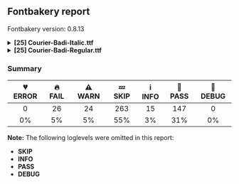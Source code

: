 ## Fontbakery report

Fontbakery version: 0.8.13

<details><summary><b>[25] Courier-Badi-Italic.ttf</b></summary><div><details><summary>🔥 <b>FAIL:</b> Checking file is named canonically. (<a href="https://font-bakery.readthedocs.io/en/stable/fontbakery/profiles/googlefonts.html#com.google.fonts/check/canonical_filename">com.google.fonts/check/canonical_filename</a>)</summary><div>


* 🔥 **FAIL** Expected "CourierBadi-Italic.ttf. Got Courier-Badi-Italic.ttf. [code: bad-filename]
</div></details><details><summary>🔥 <b>FAIL:</b> Checking OS/2 fsType does not impose restrictions. (<a href="https://font-bakery.readthedocs.io/en/stable/fontbakery/profiles/googlefonts.html#com.google.fonts/check/fstype">com.google.fonts/check/fstype</a>)</summary><div>


* 🔥 **FAIL** In this font fsType is set to 4 meaning that:
The font may be embedded, and temporarily loaded on the remote system, but documents that use it must not be editable.

No such DRM restrictions can be enabled on the Google Fonts collection, so the fsType field must be set to zero (Installable Embedding) instead. [code: drm]
</div></details><details><summary>🔥 <b>FAIL:</b> Check Google Fonts glyph coverage. (<a href="https://font-bakery.readthedocs.io/en/stable/fontbakery/profiles/googlefonts.html#com.google.fonts/check/glyph_coverage">com.google.fonts/check/glyph_coverage</a>)</summary><div>


* 🔥 **FAIL** Missing required codepoints:

	- 0x0308 (COMBINING DIAERESIS)


	- 0x0300 (COMBINING GRAVE ACCENT)


	- 0x0301 (COMBINING ACUTE ACCENT)


	- 0x030B (COMBINING DOUBLE ACUTE ACCENT)


	- 0x0304 (COMBINING MACRON)


	- 0x1E9E (LATIN CAPITAL LETTER SHARP S)


	- 0x0307 (COMBINING DOT ABOVE)


	- 0x0302 (COMBINING CIRCUMFLEX ACCENT)


	- 0x030C (COMBINING CARON)


	- 0x0306 (COMBINING BREVE)


	- 0x030A (COMBINING RING ABOVE)


	- 0x0303 (COMBINING TILDE)


	- 0x0312 (COMBINING TURNED COMMA ABOVE)


	- 0x0327 (COMBINING CEDILLA)
 

	- 0x0328 (COMBINING OGONEK)
 [code: missing-codepoints]
</div></details><details><summary>🔥 <b>FAIL:</b> Check OFL body text is correct. (<a href="https://font-bakery.readthedocs.io/en/stable/fontbakery/profiles/googlefonts.html#com.google.fonts/check/license/OFL_body_text">com.google.fonts/check/license/OFL_body_text</a>)</summary><div>


* 🔥 **FAIL** The OFL.txt body text is incorrect. Please use https://github.com/googlefonts/Unified-Font-Repository/blob/main/OFL.txt as a template. You should only modify the first line. [code: incorrect-ofl-body-text]
</div></details><details><summary>🔥 <b>FAIL:</b> Check copyright namerecords match license file. (<a href="https://font-bakery.readthedocs.io/en/stable/fontbakery/profiles/googlefonts.html#com.google.fonts/check/name/license">com.google.fonts/check/name/license</a>)</summary><div>


* 🔥 **FAIL** License file OFL.txt exists but NameID 13 (LICENSE DESCRIPTION) value on platform 3 (WINDOWS) is not specified for that. Value was: "Copyright (c) 2023 Joop Kiefte (https://github.com/LaPingvino/courier-badi)

Derived from Courier Prime with original copyright:
Copyright (c) 2015
Quote-Unquote Apps (https://quoteunquoteapps.com)
with Reserved Font Name Courier Prime Source.

This Font Software is licensed under the SIL Open Font License
Version 1.1. This license is copied below
and is also available with a FAQ at: https://scripts.sil.org/OFL


-----------------------------------------------------------
SIL OPEN FONT LICENSE Version 1.1 - 26 February 2007
-----------------------------------------------------------

PREAMBLE
The goals of the Open Font License (OFL) are to stimulate worldwide development of collaborative font projects
to support the font creation efforts of academic and linguistic communities
and to provide a free and open framework in which fonts may be shared and improved in partnership with others.

The OFL allows the licensed fonts to be used
studied
modified and redistributed freely as long as they are not sold by themselves. The fonts
including any derivative works
can be bundled
embedded
redistributed and/or sold with any software provided that any reserved names are not used by derivative works. The fonts and derivatives
however
cannot be released under any other type of license. The requirement for fonts to remain under this license does not apply to any document created using the fonts or their derivatives.

DEFINITIONS
"Font Software" refers to the set of files released by the Copyright Holder(s) under this license and clearly marked as such. This may include source files
build scripts and documentation.

"Reserved Font Name" refers to any names specified as such after the copyright statement(s).

"Original Version" refers to the collection of Font Software components as distributed by the Copyright Holder(s).

"Modified Version" refers to any derivative made by adding to
deleting
or substituting -- in part or in whole -- any of the components of the Original Version
by changing formats or by porting the Font Software to a new environment.

"Author" refers to any designer
engineer
programmer
technical writer or other person who contributed to the Font Software.

PERMISSION & CONDITIONS
Permission is hereby granted
free of charge
to any person obtaining a copy of the Font Software
to use
study
copy
merge
embed
modify
redistribute
and sell modified and unmodified copies of the Font Software
subject to the following conditions:

1) Neither the Font Software nor any of its individual components
in Original or Modified Versions
may be sold by itself.

2) Original or Modified Versions of the Font Software may be bundled
redistributed and/or sold with any software
provided that each copy contains the above copyright notice and this license. These can be included either as stand-alone text files
human-readable headers or in the appropriate machine-readable metadata fields within text or binary files as long as those fields can be easily viewed by the user.

3) No Modified Version of the Font Software may use the Reserved Font Name(s) unless explicit written permission is granted by the corresponding Copyright Holder. This restriction only applies to the primary font name as presented to the users.

4) The name(s) of the Copyright Holder(s) or the Author(s) of the Font Software shall not be used to promote
endorse or advertise any Modified Version
except to acknowledge the contribution(s) of the Copyright Holder(s) and the Author(s) or with their explicit written permission.

5) The Font Software
modified or unmodified
in part or in whole
must be distributed entirely under this license
and must not be distributed under any other license. The requirement for fonts to remain under this license does not apply to any document created using the Font Software.

TERMINATION
This license becomes null and void if any of the above conditions are not met.

DISCLAIMER
THE FONT SOFTWARE IS PROVIDED "AS IS"
WITHOUT WARRANTY OF ANY KIND
EXPRESS OR IMPLIED
INCLUDING BUT NOT LIMITED TO ANY WARRANTIES OF MERCHANTABILITY
FITNESS FOR A PARTICULAR PURPOSE AND NONINFRINGEMENT OF COPYRIGHT
PATENT
TRADEMARK
OR OTHER RIGHT. IN NO EVENT SHALL THE COPYRIGHT HOLDER BE LIABLE FOR ANY CLAIM
DAMAGES OR OTHER LIABILITY
INCLUDING ANY GENERAL
SPECIAL
INDIRECT
INCIDENTAL
OR CONSEQUENTIAL DAMAGES
WHETHER IN AN ACTION OF CONTRACT
TORT OR OTHERWISE
ARISING FROM
OUT OF THE USE OR INABILITY TO USE THE FONT SOFTWARE OR FROM OTHER DEALINGS IN THE FONT SOFTWARE." Must be changed to "This Font Software is licensed under the SIL Open Font License, Version 1.1. This license is available with a FAQ at: https://scripts.sil.org/OFL" [code: wrong]
* ⚠ **WARN** Please consider using HTTPS URLs at name table entry [plat=3, enc=1, name=13] [code: http-in-description]
* ⚠ **WARN** For now we're still accepting http URLs, but you should consider using https instead.
 [code: http]
</div></details><details><summary>🔥 <b>FAIL:</b> Copyright notices match canonical pattern in fonts (<a href="https://font-bakery.readthedocs.io/en/stable/fontbakery/profiles/googlefonts.html#com.google.fonts/check/font_copyright">com.google.fonts/check/font_copyright</a>)</summary><div>


* 🔥 **FAIL** Name Table entry: Copyright notices should match a pattern similar to: "Copyright 2019 The Familyname Project Authors (git url)"
But instead we have got:
"Copyright (c) 2023 Joop Kiefte, Copyright (c) 2015 Quote-Unquote Apps." [code: bad-notice-format]
</div></details><details><summary>🔥 <b>FAIL:</b> Name table entries should not contain line-breaks. (<a href="https://font-bakery.readthedocs.io/en/stable/fontbakery/profiles/googlefonts.html#com.google.fonts/check/name/line_breaks">com.google.fonts/check/name/line_breaks</a>)</summary><div>


* 🔥 **FAIL** Name entry LICENSE_DESCRIPTION on platform WINDOWS contains a line-break. [code: line-break]
</div></details><details><summary>🔥 <b>FAIL:</b> Check font follows the Google Fonts vertical metric schema (<a href="https://font-bakery.readthedocs.io/en/stable/fontbakery/profiles/googlefonts.html#com.google.fonts/check/vertical_metrics">com.google.fonts/check/vertical_metrics</a>)</summary><div>


* 🔥 **FAIL** OS/2.sTypoLineGap is "193" it should be 0 [code: bad-OS/2.sTypoLineGap]
* 🔥 **FAIL** The sum of hhea.ascender + abs(hhea.descender) + hhea.lineGap is 2457 when it should be at least 2457 [code: bad-hhea-range]
</div></details><details><summary>🔥 <b>FAIL:</b> OS/2.fsSelection bit 7 (USE_TYPO_METRICS) is set in all fonts. (<a href="https://font-bakery.readthedocs.io/en/stable/fontbakery/profiles/googlefonts.html#com.google.fonts/check/os2/use_typo_metrics">com.google.fonts/check/os2/use_typo_metrics</a>)</summary><div>


* 🔥 **FAIL** OS/2.fsSelection bit 7 (USE_TYPO_METRICS) wasNOT set in the following fonts: ['fonts/ttf/Courier-Badi-Italic.ttf', 'fonts/ttf/Courier-Badi-Regular.ttf']. [code: missing-os2-fsselection-bit7]
</div></details><details><summary>🔥 <b>FAIL:</b> Checking OS/2 usWinAscent & usWinDescent. (<a href="https://font-bakery.readthedocs.io/en/stable/fontbakery/profiles/universal.html#com.google.fonts/check/family/win_ascent_and_descent">com.google.fonts/check/family/win_ascent_and_descent</a>)</summary><div>


* 🔥 **FAIL** OS/2.usWinAscent value should be equal or greater than 1827, but got 1814 instead [code: ascent]
* 🔥 **FAIL** OS/2.usWinDescent value should be equal or greater than 838, but got 643 instead. [code: descent]
</div></details><details><summary>🔥 <b>FAIL:</b> Checking OS/2 Metrics match hhea Metrics. (<a href="https://font-bakery.readthedocs.io/en/stable/fontbakery/profiles/universal.html#com.google.fonts/check/os2_metrics_match_hhea">com.google.fonts/check/os2_metrics_match_hhea</a>)</summary><div>


* 🔥 **FAIL** OS/2 sTypoAscender (1621) and hhea ascent (1814) must be equal. [code: ascender]
</div></details><details><summary>🔥 <b>FAIL:</b> Checking correctness of monospaced metadata. (<a href="https://font-bakery.readthedocs.io/en/stable/fontbakery/profiles/name.html#com.google.fonts/check/monospace">com.google.fonts/check/monospace</a>)</summary><div>


* 🔥 **FAIL** On monospaced fonts, the value of post.isFixedPitch must be set to a non-zero value (meaning 'fixed width monospaced'), but got 0 instead. [code: mono-bad-post-isFixedPitch]
* 🔥 **FAIL** The PANOSE numbers are incorrect for a monospaced font. Note: Family Type is set to 0, which does not seem right. [code: mono-bad-panose]
* ⚠ **WARN** The OpenType spec recomments at https://learn.microsoft.com/en-us/typography/opentype/spec/recom#hhea-table that hhea.numberOfHMetrics be set to 3 but this font has 384 instead.
Please read https://github.com/fonttools/fonttools/issues/3014 to decide whether this makes sense for your font. [code: bad-numberOfHMetrics]
* ⚠ **WARN** Font is monospaced but 8 glyphs (1.94%) have a different width. You should check the widths of: ['fi', 'fl', 'ellipsis.alt2', 'ellipsis.alt5', 'emdash.alt2', 'emdash.alt3', 'minute', 'second'] [code: mono-outliers]
</div></details><details><summary>🔥 <b>FAIL:</b> Check glyphs do not have duplicate components which have the same x,y coordinates. (<a href="https://font-bakery.readthedocs.io/en/stable/fontbakery/profiles/glyf.html#com.google.fonts/check/glyf_non_transformed_duplicate_components">com.google.fonts/check/glyf_non_transformed_duplicate_components</a>)</summary><div>


* 🔥 **FAIL** The following glyphs have duplicate components which have the same x,y coordinates:
	* {'glyph': 'second', 'component': 'minute', 'x': 0, 'y': 0} [code: found-duplicates]
</div></details><details><summary>⚠ <b>WARN:</b> Checking OS/2 achVendID. (<a href="https://font-bakery.readthedocs.io/en/stable/fontbakery/profiles/googlefonts.html#com.google.fonts/check/vendor_id">com.google.fonts/check/vendor_id</a>)</summary><div>


* ⚠ **WARN** OS/2 VendorID value 'NONE' is not yet recognized. If you registered it recently, then it's safe to ignore this warning message. Otherwise, you should set it to your own unique 4 character code, and register it with Microsoft at https://www.microsoft.com/typography/links/vendorlist.aspx
 [code: unknown]
</div></details><details><summary>⚠ <b>WARN:</b> License URL matches License text on name table? (<a href="https://font-bakery.readthedocs.io/en/stable/fontbakery/profiles/googlefonts.html#com.google.fonts/check/name/license_url">com.google.fonts/check/name/license_url</a>)</summary><div>


* ⚠ **WARN** Please consider using HTTPS URLs at name table entry [plat=3, enc=1, name=13] [code: http-in-description]
* ⚠ **WARN** Please consider using HTTPS URLs at name table entry [plat=3, enc=1, name=13] [code: http-in-description]
* ⚠ **WARN** Please consider using HTTPS URLs at name table entry [plat=3, enc=1, name=13] [code: http-in-description]
</div></details><details><summary>⚠ <b>WARN:</b> Name table strings must not contain the string 'Reserved Font Name'. (<a href="https://font-bakery.readthedocs.io/en/stable/fontbakery/profiles/googlefonts.html#com.google.fonts/check/name/rfn">com.google.fonts/check/name/rfn</a>)</summary><div>


* ⚠ **WARN** Name table entry contains "Reserved Font Name" for a family name (Courier Prime Source) that differs from the currently used family name (Courier), which is fine. [code: legacy-familyname]
</div></details><details><summary>⚠ <b>WARN:</b> Ensure fonts have ScriptLangTags declared on the 'meta' table. (<a href="https://font-bakery.readthedocs.io/en/stable/fontbakery/profiles/googlefonts.html#com.google.fonts/check/meta/script_lang_tags">com.google.fonts/check/meta/script_lang_tags</a>)</summary><div>


* ⚠ **WARN** This font file does not have a 'meta' table. [code: lacks-meta-table]
</div></details><details><summary>⚠ <b>WARN:</b> Font has **proper** whitespace glyph names? (<a href="https://font-bakery.readthedocs.io/en/stable/fontbakery/profiles/universal.html#com.google.fonts/check/whitespace_glyphnames">com.google.fonts/check/whitespace_glyphnames</a>)</summary><div>


* ⚠ **WARN** Glyph 0x00A0 is called "nbspace": Change to "uni00A0" [code: not-recommended-00a0]
</div></details><details><summary>⚠ <b>WARN:</b> Check font contains no unreachable glyphs (<a href="https://font-bakery.readthedocs.io/en/stable/fontbakery/profiles/universal.html#com.google.fonts/check/unreachable_glyphs">com.google.fonts/check/unreachable_glyphs</a>)</summary><div>


* ⚠ **WARN** The following glyphs could not be reached by codepoint or substitution rules:

	- colon.alt

	- comma.alt

	- ellipsis.alt1

	- ellipsis.alt2

	- ellipsis.alt3

	- ellipsis.alt4

	- ellipsis.alt5

	- emdash.alt1

	- emdash.alt2

	- emdash.alt3

	- emdash.alt4

	- hyphen.alt

	- period.alt 

	- semicolon.alt
 [code: unreachable-glyphs]
</div></details><details><summary>⚠ <b>WARN:</b> Check if each glyph has the recommended amount of contours. (<a href="https://font-bakery.readthedocs.io/en/stable/fontbakery/profiles/universal.html#com.google.fonts/check/contour_count">com.google.fonts/check/contour_count</a>)</summary><div>


* ⚠ **WARN** This check inspects the glyph outlines and detects the total number of contours in each of them. The expected values are infered from the typical ammounts of contours observed in a large collection of reference font families. The divergences listed below may simply indicate a significantly different design on some of your glyphs. On the other hand, some of these may flag actual bugs in the font such as glyphs mapped to an incorrect codepoint. Please consider reviewing the design and codepoint assignment of these to make sure they are correct.

The following glyphs do not have the recommended number of contours:

	- Glyph name: aogonek	Contours detected: 3	Expected: 2

	- Glyph name: Dcroat	Contours detected: 3	Expected: 2

	- Glyph name: Uogonek	Contours detected: 2	Expected: 1

	- Glyph name: minute	Contours detected: 0	Expected: 1

	- Glyph name: second	Contours detected: 0	Expected: 2

	- Glyph name: summation	Contours detected: 3	Expected: 1

	- Glyph name: Dcroat	Contours detected: 3	Expected: 2

	- Glyph name: Uogonek	Contours detected: 2	Expected: 1

	- Glyph name: aogonek	Contours detected: 3	Expected: 2 

	- Glyph name: summation	Contours detected: 3	Expected: 1
 [code: contour-count]
</div></details><details><summary>⚠ <b>WARN:</b> Does the font contain a soft hyphen? (<a href="https://font-bakery.readthedocs.io/en/stable/fontbakery/profiles/universal.html#com.google.fonts/check/soft_hyphen">com.google.fonts/check/soft_hyphen</a>)</summary><div>


* ⚠ **WARN** This font has a 'Soft Hyphen' character. [code: softhyphen]
</div></details><details><summary>⚠ <b>WARN:</b> Checking Vertical Metric Linegaps. (<a href="https://font-bakery.readthedocs.io/en/stable/fontbakery/profiles/universal.html#com.google.fonts/check/linegaps">com.google.fonts/check/linegaps</a>)</summary><div>


* ⚠ **WARN** OS/2 sTypoLineGap is not equal to 0. [code: OS/2]
</div></details><details><summary>⚠ <b>WARN:</b> Does GPOS table have kerning information? This check skips monospaced fonts as defined by post.isFixedPitch value (<a href="https://font-bakery.readthedocs.io/en/stable/fontbakery/profiles/gpos.html#com.google.fonts/check/gpos_kerning_info">com.google.fonts/check/gpos_kerning_info</a>)</summary><div>


* ⚠ **WARN** GPOS table lacks kerning information. [code: lacks-kern-info]
</div></details><details><summary>⚠ <b>WARN:</b> Are there any misaligned on-curve points? (<a href="https://font-bakery.readthedocs.io/en/stable/fontbakery/profiles/<Section: Outline Correctness Checks>.html#com.google.fonts/check/outline_alignment_miss">com.google.fonts/check/outline_alignment_miss</a>)</summary><div>


* ⚠ **WARN** The following glyphs have on-curve points which have potentially incorrect y coordinates:

	* three (U+0033): X=539.0,Y=1188.0 (should be at cap-height 1187?)

	* four (U+0034): X=956.0,Y=1187.5 (should be at cap-height 1187?)

	* seven (U+0037): X=382.0,Y=-1.5 (should be at baseline 0?)

	* G (U+0047): X=957.0,Y=1186.5 (should be at cap-height 1187?)

	* G (U+0047): X=792.5,Y=-0.5 (should be at baseline 0?)

	* Q (U+0051): X=723.0,Y=2.0 (should be at baseline 0?)

	* r (U+0072): X=1119.0,Y=925.0 (should be at x-height 924?)

	* s (U+0073): X=850.0,Y=925.5 (should be at x-height 924?)

	* s (U+0073): X=361.5,Y=1.5 (should be at baseline 0?)

	* sterling (U+00A3): X=917.5,Y=1186.0 (should be at cap-height 1187?)

	* ordfeminine (U+00AA): X=961.5,Y=1188.0 (should be at cap-height 1187?)

	* ordfeminine (U+00AA): X=1065.5,Y=1188.0 (should be at cap-height 1187?)

	* twosuperior (U+00B2): X=456.0,Y=1188.0 (should be at cap-height 1187?)

	* aring (U+00E5): X=651.5,Y=1185.5 (should be at cap-height 1187?)

	* Abreve (U+0102): X=1146.0,Y=1622.0 (should be at ascender 1621?)

	* Abreve (U+0102): X=468.0,Y=1622.0 (should be at ascender 1621?)

	* Ccaron (U+010C): X=1186.0,Y=1622.0 (should be at ascender 1621?)

	* Ccaron (U+010C): X=508.0,Y=1623.0 (should be at ascender 1621?)

	* Ebreve (U+0114): X=1151.0,Y=1622.0 (should be at ascender 1621?)

	* Ebreve (U+0114): X=473.0,Y=1622.0 (should be at ascender 1621?)

	* Gcircumflex (U+011C): X=957.0,Y=1186.5 (should be at cap-height 1187?)

	* Gcircumflex (U+011C): X=792.5,Y=-0.5 (should be at baseline 0?)

	* Gbreve (U+011E): X=957.0,Y=1186.5 (should be at cap-height 1187?)

	* Gbreve (U+011E): X=792.5,Y=-0.5 (should be at baseline 0?)

	* Gbreve (U+011E): X=1171.0,Y=1622.0 (should be at ascender 1621?)

	* Gbreve (U+011E): X=493.0,Y=1622.0 (should be at ascender 1621?)

	* Gdotaccent (U+0120): X=957.0,Y=1186.5 (should be at cap-height 1187?)

	* Gdotaccent (U+0120): X=792.5,Y=-0.5 (should be at baseline 0?)

	* Gcommaaccent (U+0122): X=957.0,Y=1186.5 (should be at cap-height 1187?)

	* Gcommaaccent (U+0122): X=792.5,Y=-0.5 (should be at baseline 0?)

	* Ibreve (U+012C): X=1141.0,Y=1622.0 (should be at ascender 1621?)

	* Ibreve (U+012C): X=463.0,Y=1622.0 (should be at ascender 1621?)

	* Obreve (U+014E): X=1151.0,Y=1622.0 (should be at ascender 1621?)

	* Obreve (U+014E): X=473.0,Y=1622.0 (should be at ascender 1621?)

	* sacute (U+015B): X=361.5,Y=1.5 (should be at baseline 0?)

	* scircumflex (U+015D): X=361.5,Y=1.5 (should be at baseline 0?)

	* scedilla (U+015F): X=361.5,Y=1.5 (should be at baseline 0?)

	* Scaron (U+0160): X=1131.0,Y=1622.0 (should be at ascender 1621?)

	* Scaron (U+0160): X=453.0,Y=1623.0 (should be at ascender 1621?)

	* scaron (U+0161): X=361.5,Y=1.5 (should be at baseline 0?)

	* Ubreve (U+016C): X=1151.0,Y=1622.0 (should be at ascender 1621?)

	* Ubreve (U+016C): X=473.0,Y=1622.0 (should be at ascender 1621?)

	* uring (U+016F): X=723.0,Y=1185.0 (should be at cap-height 1187?)

	* uogonek (U+0173): X=937.0,Y=1.0 (should be at baseline 0?)

	* scommaaccent (U+0219): X=361.5,Y=1.5 (should be at baseline 0?)

	* ring (U+02DA): X=755.0,Y=1185.0 (should be at cap-height 1187?) 

	* radical (U+221A): X=1187.0,Y=1185.0 (should be at cap-height 1187?) [code: found-misalignments]
</div></details><details><summary>⚠ <b>WARN:</b> Are any segments inordinately short? (<a href="https://font-bakery.readthedocs.io/en/stable/fontbakery/profiles/<Section: Outline Correctness Checks>.html#com.google.fonts/check/outline_short_segments">com.google.fonts/check/outline_short_segments</a>)</summary><div>


* ⚠ **WARN** The following glyphs have segments which seem very short:

	* seven (U+0037) contains a short segment B<<1156.0,1119.0>-<1154.0,1106.0>-<1150.0,1095.5>>

	* seven (U+0037) contains a short segment B<<1150.0,1095.5>-<1146.0,1085.0>-<1143.0,1079.0>>

	* A (U+0041) contains a short segment L<<733.0,1043.0>--<729.0,1043.0>>

	* N (U+004E) contains a short segment L<<419.0,931.0>--<415.0,931.0>>

	* N (U+004E) contains a short segment L<<882.0,277.0>--<886.0,277.0>>

	* W (U+0057) contains a short segment B<<610.0,845.0>-<621.0,865.0>-<638.5,875.0>>

	* Z (U+005A) contains a short segment B<<118.0,68.0>-<120.0,81.0>-<126.5,91.5>>

	* Z (U+005A) contains a short segment B<<126.5,91.5>-<133.0,102.0>-<140.0,111.0>>

	* Agrave (U+00C0) contains a short segment L<<733.0,1043.0>--<729.0,1043.0>>

	* Aacute (U+00C1) contains a short segment L<<733.0,1043.0>--<729.0,1043.0>>

	* Acircumflex (U+00C2) contains a short segment L<<733.0,1043.0>--<729.0,1043.0>>

	* Atilde (U+00C3) contains a short segment L<<733.0,1043.0>--<729.0,1043.0>>

	* Adieresis (U+00C4) contains a short segment L<<733.0,1043.0>--<729.0,1043.0>>

	* Aring (U+00C5) contains a short segment L<<733.0,1043.0>--<729.0,1043.0>>

	* Ntilde (U+00D1) contains a short segment L<<419.0,931.0>--<415.0,931.0>>

	* Ntilde (U+00D1) contains a short segment L<<882.0,277.0>--<886.0,277.0>>

	* Amacron (U+0100) contains a short segment L<<733.0,1043.0>--<729.0,1043.0>>

	* Abreve (U+0102) contains a short segment L<<733.0,1043.0>--<729.0,1043.0>>

	* lslash (U+0142) contains a short segment B<<592.0,274.5>-<590.0,258.0>-<590.0,243.0>>

	* Nacute (U+0143) contains a short segment L<<419.0,931.0>--<415.0,931.0>>

	* Nacute (U+0143) contains a short segment L<<882.0,277.0>--<886.0,277.0>>

	* Ncommaaccent (U+0145) contains a short segment L<<419.0,931.0>--<415.0,931.0>>

	* Ncommaaccent (U+0145) contains a short segment L<<882.0,277.0>--<886.0,277.0>>

	* Ncaron (U+0147) contains a short segment L<<419.0,931.0>--<415.0,931.0>>

	* Ncaron (U+0147) contains a short segment L<<882.0,277.0>--<886.0,277.0>>

	* Eng (U+014A) contains a short segment B<<425.0,-360.0>-<399.0,-347.0>-<393.0,-325.5>>

	* Eng (U+014A) contains a short segment B<<445.0,-223.0>-<468.0,-215.0>-<488.0,-224.0>>

	* Eng (U+014A) contains a short segment L<<419.0,931.0>--<415.0,931.0>>

	* Eng (U+014A) contains a short segment L<<882.0,277.0>--<886.0,277.0>>

	* Wcircumflex (U+0174) contains a short segment B<<610.0,845.0>-<621.0,865.0>-<638.5,875.0>>

	* Zacute (U+0179) contains a short segment B<<118.0,68.0>-<120.0,81.0>-<126.5,91.5>>

	* Zacute (U+0179) contains a short segment B<<126.5,91.5>-<133.0,102.0>-<140.0,111.0>>

	* Zdotaccent (U+017B) contains a short segment B<<118.0,68.0>-<120.0,81.0>-<126.5,91.5>>

	* Zdotaccent (U+017B) contains a short segment B<<126.5,91.5>-<133.0,102.0>-<140.0,111.0>>

	* Zcaron (U+017D) contains a short segment B<<118.0,68.0>-<120.0,81.0>-<126.5,91.5>>

	* Zcaron (U+017D) contains a short segment B<<126.5,91.5>-<133.0,102.0>-<140.0,111.0>>

	* Delta (U+0394) contains a short segment L<<732.0,1022.0>--<730.0,1022.0>>

	* Omega (U+03A9) contains a short segment B<<624.0,78.0>-<628.0,101.0>-<634.5,118.0>>

	* Omega (U+03A9) contains a short segment B<<634.5,118.0>-<641.0,135.0>-<652.0,142.0>>

	* Omega (U+03A9) contains a short segment B<<472.0,143.0>-<480.0,136.0>-<481.0,118.5>>

	* Omega (U+03A9) contains a short segment B<<481.0,118.5>-<482.0,101.0>-<478.0,78.0>>

	* Wgrave (U+1E80) contains a short segment B<<610.0,845.0>-<621.0,865.0>-<638.5,875.0>>

	* Wacute (U+1E82) contains a short segment B<<610.0,845.0>-<621.0,865.0>-<638.5,875.0>>

	* Wdieresis (U+1E84) contains a short segment B<<610.0,845.0>-<621.0,865.0>-<638.5,875.0>>

	* summation (U+2211) contains a short segment L<<860.0,1797.0>--<861.0,1797.0>>

	* summation (U+2211) contains a short segment L<<861.0,1797.0>--<861.0,1796.0>>

	* summation (U+2211) contains a short segment L<<861.0,1796.0>--<860.0,1796.0>>

	* summation (U+2211) contains a short segment L<<860.0,1796.0>--<860.0,1797.0>>

	* summation (U+2211) contains a short segment B<<316.0,1070.0>-<310.0,1079.0>-<310.0,1091.5>>

	* summation (U+2211) contains a short segment B<<310.0,1091.5>-<310.0,1104.0>-<312.0,1119.0>>

	* summation (U+2211) contains a short segment L<<395.0,-837.0>--<396.0,-837.0>>

	* summation (U+2211) contains a short segment L<<396.0,-837.0>--<396.0,-838.0>>

	* summation (U+2211) contains a short segment L<<396.0,-838.0>--<395.0,-838.0>> 

	* summation (U+2211) contains a short segment L<<395.0,-838.0>--<395.0,-837.0>> [code: found-short-segments]
</div></details><br></div></details><details><summary><b>[25] Courier-Badi-Regular.ttf</b></summary><div><details><summary>🔥 <b>FAIL:</b> Checking file is named canonically. (<a href="https://font-bakery.readthedocs.io/en/stable/fontbakery/profiles/googlefonts.html#com.google.fonts/check/canonical_filename">com.google.fonts/check/canonical_filename</a>)</summary><div>


* 🔥 **FAIL** Expected "CourierBadi-Regular.ttf. Got Courier-Badi-Regular.ttf. [code: bad-filename]
</div></details><details><summary>🔥 <b>FAIL:</b> Checking OS/2 fsType does not impose restrictions. (<a href="https://font-bakery.readthedocs.io/en/stable/fontbakery/profiles/googlefonts.html#com.google.fonts/check/fstype">com.google.fonts/check/fstype</a>)</summary><div>


* 🔥 **FAIL** In this font fsType is set to 4 meaning that:
The font may be embedded, and temporarily loaded on the remote system, but documents that use it must not be editable.

No such DRM restrictions can be enabled on the Google Fonts collection, so the fsType field must be set to zero (Installable Embedding) instead. [code: drm]
</div></details><details><summary>🔥 <b>FAIL:</b> Check Google Fonts glyph coverage. (<a href="https://font-bakery.readthedocs.io/en/stable/fontbakery/profiles/googlefonts.html#com.google.fonts/check/glyph_coverage">com.google.fonts/check/glyph_coverage</a>)</summary><div>


* 🔥 **FAIL** Missing required codepoints:

	- 0x0308 (COMBINING DIAERESIS)


	- 0x0300 (COMBINING GRAVE ACCENT)


	- 0x0301 (COMBINING ACUTE ACCENT)


	- 0x030B (COMBINING DOUBLE ACUTE ACCENT)


	- 0x0304 (COMBINING MACRON)


	- 0x1E9E (LATIN CAPITAL LETTER SHARP S)


	- 0x0307 (COMBINING DOT ABOVE)


	- 0x0302 (COMBINING CIRCUMFLEX ACCENT)


	- 0x030C (COMBINING CARON)


	- 0x0306 (COMBINING BREVE)


	- 0x030A (COMBINING RING ABOVE)


	- 0x0303 (COMBINING TILDE)


	- 0x0312 (COMBINING TURNED COMMA ABOVE)


	- 0x0327 (COMBINING CEDILLA)
 

	- 0x0328 (COMBINING OGONEK)
 [code: missing-codepoints]
</div></details><details><summary>🔥 <b>FAIL:</b> Check OFL body text is correct. (<a href="https://font-bakery.readthedocs.io/en/stable/fontbakery/profiles/googlefonts.html#com.google.fonts/check/license/OFL_body_text">com.google.fonts/check/license/OFL_body_text</a>)</summary><div>


* 🔥 **FAIL** The OFL.txt body text is incorrect. Please use https://github.com/googlefonts/Unified-Font-Repository/blob/main/OFL.txt as a template. You should only modify the first line. [code: incorrect-ofl-body-text]
</div></details><details><summary>🔥 <b>FAIL:</b> Check copyright namerecords match license file. (<a href="https://font-bakery.readthedocs.io/en/stable/fontbakery/profiles/googlefonts.html#com.google.fonts/check/name/license">com.google.fonts/check/name/license</a>)</summary><div>


* 🔥 **FAIL** License file OFL.txt exists but NameID 13 (LICENSE DESCRIPTION) value on platform 3 (WINDOWS) is not specified for that. Value was: "Copyright (c) 2023 Joop Kiefte (https://github.com/LaPingvino/courier-badi)

Derived from Courier Prime with original copyright:
Copyright (c) 2015
Quote-Unquote Apps (https://quoteunquoteapps.com)
with Reserved Font Name Courier Prime Source.

This Font Software is licensed under the SIL Open Font License
Version 1.1. This license is copied below
and is also available with a FAQ at: https://scripts.sil.org/OFL


-----------------------------------------------------------
SIL OPEN FONT LICENSE Version 1.1 - 26 February 2007
-----------------------------------------------------------

PREAMBLE
The goals of the Open Font License (OFL) are to stimulate worldwide development of collaborative font projects
to support the font creation efforts of academic and linguistic communities
and to provide a free and open framework in which fonts may be shared and improved in partnership with others.

The OFL allows the licensed fonts to be used
studied
modified and redistributed freely as long as they are not sold by themselves. The fonts
including any derivative works
can be bundled
embedded
redistributed and/or sold with any software provided that any reserved names are not used by derivative works. The fonts and derivatives
however
cannot be released under any other type of license. The requirement for fonts to remain under this license does not apply to any document created using the fonts or their derivatives.

DEFINITIONS
"Font Software" refers to the set of files released by the Copyright Holder(s) under this license and clearly marked as such. This may include source files
build scripts and documentation.

"Reserved Font Name" refers to any names specified as such after the copyright statement(s).

"Original Version" refers to the collection of Font Software components as distributed by the Copyright Holder(s).

"Modified Version" refers to any derivative made by adding to
deleting
or substituting -- in part or in whole -- any of the components of the Original Version
by changing formats or by porting the Font Software to a new environment.

"Author" refers to any designer
engineer
programmer
technical writer or other person who contributed to the Font Software.

PERMISSION & CONDITIONS
Permission is hereby granted
free of charge
to any person obtaining a copy of the Font Software
to use
study
copy
merge
embed
modify
redistribute
and sell modified and unmodified copies of the Font Software
subject to the following conditions:

1) Neither the Font Software nor any of its individual components
in Original or Modified Versions
may be sold by itself.

2) Original or Modified Versions of the Font Software may be bundled
redistributed and/or sold with any software
provided that each copy contains the above copyright notice and this license. These can be included either as stand-alone text files
human-readable headers or in the appropriate machine-readable metadata fields within text or binary files as long as those fields can be easily viewed by the user.

3) No Modified Version of the Font Software may use the Reserved Font Name(s) unless explicit written permission is granted by the corresponding Copyright Holder. This restriction only applies to the primary font name as presented to the users.

4) The name(s) of the Copyright Holder(s) or the Author(s) of the Font Software shall not be used to promote
endorse or advertise any Modified Version
except to acknowledge the contribution(s) of the Copyright Holder(s) and the Author(s) or with their explicit written permission.

5) The Font Software
modified or unmodified
in part or in whole
must be distributed entirely under this license
and must not be distributed under any other license. The requirement for fonts to remain under this license does not apply to any document created using the Font Software.

TERMINATION
This license becomes null and void if any of the above conditions are not met.

DISCLAIMER
THE FONT SOFTWARE IS PROVIDED "AS IS"
WITHOUT WARRANTY OF ANY KIND
EXPRESS OR IMPLIED
INCLUDING BUT NOT LIMITED TO ANY WARRANTIES OF MERCHANTABILITY
FITNESS FOR A PARTICULAR PURPOSE AND NONINFRINGEMENT OF COPYRIGHT
PATENT
TRADEMARK
OR OTHER RIGHT. IN NO EVENT SHALL THE COPYRIGHT HOLDER BE LIABLE FOR ANY CLAIM
DAMAGES OR OTHER LIABILITY
INCLUDING ANY GENERAL
SPECIAL
INDIRECT
INCIDENTAL
OR CONSEQUENTIAL DAMAGES
WHETHER IN AN ACTION OF CONTRACT
TORT OR OTHERWISE
ARISING FROM
OUT OF THE USE OR INABILITY TO USE THE FONT SOFTWARE OR FROM OTHER DEALINGS IN THE FONT SOFTWARE." Must be changed to "This Font Software is licensed under the SIL Open Font License, Version 1.1. This license is available with a FAQ at: https://scripts.sil.org/OFL" [code: wrong]
* ⚠ **WARN** Please consider using HTTPS URLs at name table entry [plat=3, enc=1, name=13] [code: http-in-description]
* ⚠ **WARN** For now we're still accepting http URLs, but you should consider using https instead.
 [code: http]
</div></details><details><summary>🔥 <b>FAIL:</b> Copyright notices match canonical pattern in fonts (<a href="https://font-bakery.readthedocs.io/en/stable/fontbakery/profiles/googlefonts.html#com.google.fonts/check/font_copyright">com.google.fonts/check/font_copyright</a>)</summary><div>


* 🔥 **FAIL** Name Table entry: Copyright notices should match a pattern similar to: "Copyright 2019 The Familyname Project Authors (git url)"
But instead we have got:
"Copyright (c) 2023 Joop Kiefte, Copyright (c) 2015 Quote-Unquote Apps." [code: bad-notice-format]
</div></details><details><summary>🔥 <b>FAIL:</b> Name table entries should not contain line-breaks. (<a href="https://font-bakery.readthedocs.io/en/stable/fontbakery/profiles/googlefonts.html#com.google.fonts/check/name/line_breaks">com.google.fonts/check/name/line_breaks</a>)</summary><div>


* 🔥 **FAIL** Name entry LICENSE_DESCRIPTION on platform WINDOWS contains a line-break. [code: line-break]
</div></details><details><summary>🔥 <b>FAIL:</b> Check font follows the Google Fonts vertical metric schema (<a href="https://font-bakery.readthedocs.io/en/stable/fontbakery/profiles/googlefonts.html#com.google.fonts/check/vertical_metrics">com.google.fonts/check/vertical_metrics</a>)</summary><div>


* 🔥 **FAIL** OS/2.sTypoLineGap is "193" it should be 0 [code: bad-OS/2.sTypoLineGap]
* 🔥 **FAIL** The sum of hhea.ascender + abs(hhea.descender) + hhea.lineGap is 2457 when it should be at least 2457 [code: bad-hhea-range]
</div></details><details><summary>🔥 <b>FAIL:</b> OS/2.fsSelection bit 7 (USE_TYPO_METRICS) is set in all fonts. (<a href="https://font-bakery.readthedocs.io/en/stable/fontbakery/profiles/googlefonts.html#com.google.fonts/check/os2/use_typo_metrics">com.google.fonts/check/os2/use_typo_metrics</a>)</summary><div>


* 🔥 **FAIL** OS/2.fsSelection bit 7 (USE_TYPO_METRICS) wasNOT set in the following fonts: ['fonts/ttf/Courier-Badi-Italic.ttf', 'fonts/ttf/Courier-Badi-Regular.ttf']. [code: missing-os2-fsselection-bit7]
</div></details><details><summary>🔥 <b>FAIL:</b> Checking OS/2 usWinAscent & usWinDescent. (<a href="https://font-bakery.readthedocs.io/en/stable/fontbakery/profiles/universal.html#com.google.fonts/check/family/win_ascent_and_descent">com.google.fonts/check/family/win_ascent_and_descent</a>)</summary><div>


* 🔥 **FAIL** OS/2.usWinAscent value should be equal or greater than 1827, but got 1814 instead [code: ascent]
* 🔥 **FAIL** OS/2.usWinDescent value should be equal or greater than 838, but got 643 instead. [code: descent]
</div></details><details><summary>🔥 <b>FAIL:</b> Checking OS/2 Metrics match hhea Metrics. (<a href="https://font-bakery.readthedocs.io/en/stable/fontbakery/profiles/universal.html#com.google.fonts/check/os2_metrics_match_hhea">com.google.fonts/check/os2_metrics_match_hhea</a>)</summary><div>


* 🔥 **FAIL** OS/2 sTypoAscender (1621) and hhea ascent (1814) must be equal. [code: ascender]
</div></details><details><summary>🔥 <b>FAIL:</b> Checking correctness of monospaced metadata. (<a href="https://font-bakery.readthedocs.io/en/stable/fontbakery/profiles/name.html#com.google.fonts/check/monospace">com.google.fonts/check/monospace</a>)</summary><div>


* 🔥 **FAIL** On monospaced fonts, the value of post.isFixedPitch must be set to a non-zero value (meaning 'fixed width monospaced'), but got 0 instead. [code: mono-bad-post-isFixedPitch]
* 🔥 **FAIL** The PANOSE numbers are incorrect for a monospaced font. Note: Family Type is set to 0, which does not seem right. [code: mono-bad-panose]
* ⚠ **WARN** The OpenType spec recomments at https://learn.microsoft.com/en-us/typography/opentype/spec/recom#hhea-table that hhea.numberOfHMetrics be set to 3 but this font has 384 instead.
Please read https://github.com/fonttools/fonttools/issues/3014 to decide whether this makes sense for your font. [code: bad-numberOfHMetrics]
* ⚠ **WARN** Font is monospaced but 8 glyphs (1.94%) have a different width. You should check the widths of: ['fi', 'fl', 'ellipsis.alt2', 'ellipsis.alt5', 'emdash.alt2', 'emdash.alt3', 'minute', 'second'] [code: mono-outliers]
</div></details><details><summary>🔥 <b>FAIL:</b> Check glyphs do not have duplicate components which have the same x,y coordinates. (<a href="https://font-bakery.readthedocs.io/en/stable/fontbakery/profiles/glyf.html#com.google.fonts/check/glyf_non_transformed_duplicate_components">com.google.fonts/check/glyf_non_transformed_duplicate_components</a>)</summary><div>


* 🔥 **FAIL** The following glyphs have duplicate components which have the same x,y coordinates:
	* {'glyph': 'second', 'component': 'minute', 'x': 0, 'y': 0} [code: found-duplicates]
</div></details><details><summary>⚠ <b>WARN:</b> Checking OS/2 achVendID. (<a href="https://font-bakery.readthedocs.io/en/stable/fontbakery/profiles/googlefonts.html#com.google.fonts/check/vendor_id">com.google.fonts/check/vendor_id</a>)</summary><div>


* ⚠ **WARN** OS/2 VendorID value 'NONE' is not yet recognized. If you registered it recently, then it's safe to ignore this warning message. Otherwise, you should set it to your own unique 4 character code, and register it with Microsoft at https://www.microsoft.com/typography/links/vendorlist.aspx
 [code: unknown]
</div></details><details><summary>⚠ <b>WARN:</b> License URL matches License text on name table? (<a href="https://font-bakery.readthedocs.io/en/stable/fontbakery/profiles/googlefonts.html#com.google.fonts/check/name/license_url">com.google.fonts/check/name/license_url</a>)</summary><div>


* ⚠ **WARN** Please consider using HTTPS URLs at name table entry [plat=3, enc=1, name=13] [code: http-in-description]
* ⚠ **WARN** Please consider using HTTPS URLs at name table entry [plat=3, enc=1, name=13] [code: http-in-description]
* ⚠ **WARN** Please consider using HTTPS URLs at name table entry [plat=3, enc=1, name=13] [code: http-in-description]
</div></details><details><summary>⚠ <b>WARN:</b> Name table strings must not contain the string 'Reserved Font Name'. (<a href="https://font-bakery.readthedocs.io/en/stable/fontbakery/profiles/googlefonts.html#com.google.fonts/check/name/rfn">com.google.fonts/check/name/rfn</a>)</summary><div>


* ⚠ **WARN** Name table entry contains "Reserved Font Name" for a family name (Courier Prime Source) that differs from the currently used family name (Courier), which is fine. [code: legacy-familyname]
</div></details><details><summary>⚠ <b>WARN:</b> Ensure fonts have ScriptLangTags declared on the 'meta' table. (<a href="https://font-bakery.readthedocs.io/en/stable/fontbakery/profiles/googlefonts.html#com.google.fonts/check/meta/script_lang_tags">com.google.fonts/check/meta/script_lang_tags</a>)</summary><div>


* ⚠ **WARN** This font file does not have a 'meta' table. [code: lacks-meta-table]
</div></details><details><summary>⚠ <b>WARN:</b> Font has **proper** whitespace glyph names? (<a href="https://font-bakery.readthedocs.io/en/stable/fontbakery/profiles/universal.html#com.google.fonts/check/whitespace_glyphnames">com.google.fonts/check/whitespace_glyphnames</a>)</summary><div>


* ⚠ **WARN** Glyph 0x00A0 is called "nbspace": Change to "uni00A0" [code: not-recommended-00a0]
</div></details><details><summary>⚠ <b>WARN:</b> Check font contains no unreachable glyphs (<a href="https://font-bakery.readthedocs.io/en/stable/fontbakery/profiles/universal.html#com.google.fonts/check/unreachable_glyphs">com.google.fonts/check/unreachable_glyphs</a>)</summary><div>


* ⚠ **WARN** The following glyphs could not be reached by codepoint or substitution rules:

	- colon.alt

	- comma.alt

	- ellipsis.alt1

	- ellipsis.alt2

	- ellipsis.alt3

	- ellipsis.alt4

	- ellipsis.alt5

	- emdash.alt1

	- emdash.alt2

	- emdash.alt3

	- emdash.alt4

	- hyphen.alt

	- idotaccent

	- period.alt 

	- semicolon.alt
 [code: unreachable-glyphs]
</div></details><details><summary>⚠ <b>WARN:</b> Check if each glyph has the recommended amount of contours. (<a href="https://font-bakery.readthedocs.io/en/stable/fontbakery/profiles/universal.html#com.google.fonts/check/contour_count">com.google.fonts/check/contour_count</a>)</summary><div>


* ⚠ **WARN** This check inspects the glyph outlines and detects the total number of contours in each of them. The expected values are infered from the typical ammounts of contours observed in a large collection of reference font families. The divergences listed below may simply indicate a significantly different design on some of your glyphs. On the other hand, some of these may flag actual bugs in the font such as glyphs mapped to an incorrect codepoint. Please consider reviewing the design and codepoint assignment of these to make sure they are correct.

The following glyphs do not have the recommended number of contours:

	- Glyph name: Dcroat	Contours detected: 3	Expected: 2

	- Glyph name: tbar	Contours detected: 2	Expected: 1

	- Glyph name: Uogonek	Contours detected: 2	Expected: 1

	- Glyph name: minute	Contours detected: 0	Expected: 1

	- Glyph name: second	Contours detected: 0	Expected: 2

	- Glyph name: summation	Contours detected: 3	Expected: 1

	- Glyph name: Dcroat	Contours detected: 3	Expected: 2

	- Glyph name: Uogonek	Contours detected: 2	Expected: 1

	- Glyph name: summation	Contours detected: 3	Expected: 1 

	- Glyph name: tbar	Contours detected: 2	Expected: 1
 [code: contour-count]
</div></details><details><summary>⚠ <b>WARN:</b> Does the font contain a soft hyphen? (<a href="https://font-bakery.readthedocs.io/en/stable/fontbakery/profiles/universal.html#com.google.fonts/check/soft_hyphen">com.google.fonts/check/soft_hyphen</a>)</summary><div>


* ⚠ **WARN** This font has a 'Soft Hyphen' character. [code: softhyphen]
</div></details><details><summary>⚠ <b>WARN:</b> Checking Vertical Metric Linegaps. (<a href="https://font-bakery.readthedocs.io/en/stable/fontbakery/profiles/universal.html#com.google.fonts/check/linegaps">com.google.fonts/check/linegaps</a>)</summary><div>


* ⚠ **WARN** OS/2 sTypoLineGap is not equal to 0. [code: OS/2]
</div></details><details><summary>⚠ <b>WARN:</b> Does GPOS table have kerning information? This check skips monospaced fonts as defined by post.isFixedPitch value (<a href="https://font-bakery.readthedocs.io/en/stable/fontbakery/profiles/gpos.html#com.google.fonts/check/gpos_kerning_info">com.google.fonts/check/gpos_kerning_info</a>)</summary><div>


* ⚠ **WARN** GPOS table lacks kerning information. [code: lacks-kern-info]
</div></details><details><summary>⚠ <b>WARN:</b> Are there any misaligned on-curve points? (<a href="https://font-bakery.readthedocs.io/en/stable/fontbakery/profiles/<Section: Outline Correctness Checks>.html#com.google.fonts/check/outline_alignment_miss">com.google.fonts/check/outline_alignment_miss</a>)</summary><div>


* ⚠ **WARN** The following glyphs have on-curve points which have potentially incorrect y coordinates:

	* four (U+0034): X=818.0,Y=1187.5 (should be at cap-height 1187?)

	* A (U+0041): X=1067.0,Y=-2.0 (should be at baseline 0?)

	* A (U+0041): X=157.0,Y=-2.0 (should be at baseline 0?)

	* G (U+0047): X=834.0,Y=1188.5 (should be at cap-height 1187?)

	* S (U+0053): X=795.0,Y=1185.0 (should be at cap-height 1187?)

	* V (U+0056): X=1067.0,Y=1189.0 (should be at cap-height 1187?)

	* V (U+0056): X=157.0,Y=1189.0 (should be at cap-height 1187?)

	* W (U+0057): X=1025.5,Y=1187.5 (should be at cap-height 1187?)

	* W (U+0057): X=195.0,Y=1187.5 (should be at cap-height 1187?)

	* r (U+0072): X=1036.0,Y=925.0 (should be at x-height 924?)

	* s (U+0073): X=423.0,Y=2.0 (should be at baseline 0?)

	* s (U+0073): X=773.0,Y=925.5 (should be at x-height 924?)

	* sterling (U+00A3): X=786.0,Y=1186.0 (should be at cap-height 1187?)

	* ordfeminine (U+00AA): X=486.5,Y=1188.0 (should be at cap-height 1187?)

	* Agrave (U+00C0): X=1067.0,Y=-2.0 (should be at baseline 0?)

	* Agrave (U+00C0): X=157.0,Y=-2.0 (should be at baseline 0?)

	* Aacute (U+00C1): X=1067.0,Y=-2.0 (should be at baseline 0?)

	* Aacute (U+00C1): X=157.0,Y=-2.0 (should be at baseline 0?)

	* Acircumflex (U+00C2): X=1067.0,Y=-2.0 (should be at baseline 0?)

	* Acircumflex (U+00C2): X=157.0,Y=-2.0 (should be at baseline 0?)

	* Atilde (U+00C3): X=1067.0,Y=-2.0 (should be at baseline 0?)

	* Atilde (U+00C3): X=157.0,Y=-2.0 (should be at baseline 0?)

	* Adieresis (U+00C4): X=1067.0,Y=-2.0 (should be at baseline 0?)

	* Adieresis (U+00C4): X=157.0,Y=-2.0 (should be at baseline 0?)

	* Aring (U+00C5): X=1067.0,Y=-2.0 (should be at baseline 0?)

	* Aring (U+00C5): X=157.0,Y=-2.0 (should be at baseline 0?)

	* AE (U+00C6): X=76.0,Y=-2.0 (should be at baseline 0?)

	* Amacron (U+0100): X=1067.0,Y=-2.0 (should be at baseline 0?)

	* Amacron (U+0100): X=157.0,Y=-2.0 (should be at baseline 0?)

	* Abreve (U+0102): X=1067.0,Y=-2.0 (should be at baseline 0?)

	* Abreve (U+0102): X=157.0,Y=-2.0 (should be at baseline 0?)

	* Aogonek (U+0104): X=1067.0,Y=-2.0 (should be at baseline 0?)

	* Aogonek (U+0104): X=157.0,Y=-2.0 (should be at baseline 0?)

	* Gcircumflex (U+011C): X=834.0,Y=1188.5 (should be at cap-height 1187?)

	* Gbreve (U+011E): X=834.0,Y=1188.5 (should be at cap-height 1187?)

	* Gdotaccent (U+0120): X=834.0,Y=1188.5 (should be at cap-height 1187?)

	* Gcommaaccent (U+0122): X=834.0,Y=1188.5 (should be at cap-height 1187?)

	* Sacute (U+015A): X=795.0,Y=1185.0 (should be at cap-height 1187?)

	* sacute (U+015B): X=423.0,Y=2.0 (should be at baseline 0?)

	* Scircumflex (U+015C): X=795.0,Y=1185.0 (should be at cap-height 1187?)

	* scircumflex (U+015D): X=423.0,Y=2.0 (should be at baseline 0?)

	* Scedilla (U+015E): X=795.0,Y=1185.0 (should be at cap-height 1187?)

	* scedilla (U+015F): X=423.0,Y=2.0 (should be at baseline 0?)

	* Scaron (U+0160): X=795.0,Y=1185.0 (should be at cap-height 1187?)

	* scaron (U+0161): X=423.0,Y=2.0 (should be at baseline 0?)

	* Wcircumflex (U+0174): X=1025.5,Y=1187.5 (should be at cap-height 1187?)

	* Wcircumflex (U+0174): X=195.0,Y=1187.5 (should be at cap-height 1187?)

	* Scommaaccent (U+0218): X=795.0,Y=1185.0 (should be at cap-height 1187?)

	* scommaaccent (U+0219): X=423.0,Y=2.0 (should be at baseline 0?)

	* Wgrave (U+1E80): X=1025.5,Y=1187.5 (should be at cap-height 1187?)

	* Wgrave (U+1E80): X=195.0,Y=1187.5 (should be at cap-height 1187?)

	* Wacute (U+1E82): X=1025.5,Y=1187.5 (should be at cap-height 1187?)

	* Wacute (U+1E82): X=195.0,Y=1187.5 (should be at cap-height 1187?)

	* Wdieresis (U+1E84): X=1025.5,Y=1187.5 (should be at cap-height 1187?)

	* Wdieresis (U+1E84): X=195.0,Y=1187.5 (should be at cap-height 1187?)

	* won (U+20A9): X=195.0,Y=1187.5 (should be at cap-height 1187?)

	* won (U+20A9): X=1025.5,Y=1187.5 (should be at cap-height 1187?)

	* radical (U+221A): X=1047.0,Y=1189.0 (should be at cap-height 1187?) 

	* integral (U+222B): X=689.0,Y=-2.0 (should be at baseline 0?) [code: found-misalignments]
</div></details><details><summary>⚠ <b>WARN:</b> Are any segments inordinately short? (<a href="https://font-bakery.readthedocs.io/en/stable/fontbakery/profiles/<Section: Outline Correctness Checks>.html#com.google.fonts/check/outline_short_segments">com.google.fonts/check/outline_short_segments</a>)</summary><div>


* ⚠ **WARN** The following glyphs have segments which seem very short:

	* numbersign (U+0023) contains a short segment B<<502.0,1176.0>-<507.0,1193.0>-<522.5,1201.0>>

	* numbersign (U+0023) contains a short segment B<<522.5,1201.0>-<538.0,1209.0>-<556.0,1209.0>>

	* numbersign (U+0023) contains a short segment B<<896.0,1176.0>-<901.0,1193.0>-<916.5,1201.0>>

	* numbersign (U+0023) contains a short segment B<<916.5,1201.0>-<932.0,1209.0>-<950.0,1209.0>>

	* numbersign (U+0023) contains a short segment B<<726.0,11.0>-<722.0,-6.0>-<706.0,-14.0>>

	* numbersign (U+0023) contains a short segment B<<706.0,-14.0>-<690.0,-22.0>-<672.0,-22.0>>

	* numbersign (U+0023) contains a short segment B<<332.0,11.0>-<328.0,-6.0>-<312.0,-14.0>>

	* numbersign (U+0023) contains a short segment B<<312.0,-14.0>-<296.0,-22.0>-<278.0,-22.0>>

	* at (U+0040) contains a short segment B<<799.0,748.0>-<804.0,759.0>-<822.0,759.0>>

	* at (U+0040) contains a short segment B<<822.0,759.0>-<840.0,759.0>-<858.0,752.0>>

	* at (U+0040) contains a short segment B<<858.0,752.0>-<876.0,745.0>-<888.5,733.0>>

	* at (U+0040) contains a short segment B<<888.5,733.0>-<901.0,721.0>-<897.0,706.0>>

	* A (U+0041) contains a short segment L<<614.0,1043.0>--<610.0,1043.0>>

	* N (U+004E) contains a short segment L<<325.0,921.0>--<321.0,921.0>>

	* N (U+004E) contains a short segment L<<903.0,287.0>--<907.0,287.0>>

	* Z (U+005A) contains a short segment B<<167.0,68.0>-<167.0,82.0>-<171.0,92.0>>

	* Z (U+005A) contains a short segment B<<171.0,92.0>-<175.0,102.0>-<181.0,111.0>>

	* Agrave (U+00C0) contains a short segment L<<614.0,1043.0>--<610.0,1043.0>>

	* Aacute (U+00C1) contains a short segment L<<614.0,1043.0>--<610.0,1043.0>>

	* Acircumflex (U+00C2) contains a short segment L<<614.0,1043.0>--<610.0,1043.0>>

	* Atilde (U+00C3) contains a short segment L<<614.0,1043.0>--<610.0,1043.0>>

	* Adieresis (U+00C4) contains a short segment L<<614.0,1043.0>--<610.0,1043.0>>

	* Aring (U+00C5) contains a short segment L<<614.0,1043.0>--<610.0,1043.0>>

	* Ntilde (U+00D1) contains a short segment L<<325.0,921.0>--<321.0,921.0>>

	* Ntilde (U+00D1) contains a short segment L<<903.0,287.0>--<907.0,287.0>>

	* Amacron (U+0100) contains a short segment L<<614.0,1043.0>--<610.0,1043.0>>

	* Abreve (U+0102) contains a short segment L<<614.0,1043.0>--<610.0,1043.0>>

	* Aogonek (U+0104) contains a short segment L<<614.0,1043.0>--<610.0,1043.0>>

	* eogonek (U+0119) contains a short segment B<<1016.0,65.0>-<1007.0,61.0>-<987.5,46.5>>

	* Nacute (U+0143) contains a short segment L<<325.0,921.0>--<321.0,921.0>>

	* Nacute (U+0143) contains a short segment L<<903.0,287.0>--<907.0,287.0>>

	* Ncommaaccent (U+0145) contains a short segment L<<325.0,921.0>--<321.0,921.0>>

	* Ncommaaccent (U+0145) contains a short segment L<<903.0,287.0>--<907.0,287.0>>

	* Ncaron (U+0147) contains a short segment L<<325.0,921.0>--<321.0,921.0>>

	* Ncaron (U+0147) contains a short segment L<<903.0,287.0>--<907.0,287.0>>

	* Eng (U+014A) contains a short segment B<<560.0,-220.0>-<582.0,-215.0>-<604.0,-224.0>>

	* Eng (U+014A) contains a short segment L<<325.0,921.0>--<321.0,921.0>>

	* Eng (U+014A) contains a short segment L<<903.0,287.0>--<907.0,287.0>>

	* Zacute (U+0179) contains a short segment B<<167.0,68.0>-<167.0,82.0>-<171.0,92.0>>

	* Zacute (U+0179) contains a short segment B<<171.0,92.0>-<175.0,102.0>-<181.0,111.0>>

	* Zdotaccent (U+017B) contains a short segment B<<167.0,68.0>-<167.0,82.0>-<171.0,92.0>>

	* Zdotaccent (U+017B) contains a short segment B<<171.0,92.0>-<175.0,102.0>-<181.0,111.0>>

	* Zcaron (U+017D) contains a short segment B<<167.0,68.0>-<167.0,82.0>-<171.0,92.0>>

	* Zcaron (U+017D) contains a short segment B<<171.0,92.0>-<175.0,102.0>-<181.0,111.0>>

	* Delta (U+0394) contains a short segment L<<617.0,1022.0>--<615.0,1022.0>>

	* summation (U+2211) contains a short segment L<<613.0,1797.0>--<614.0,1797.0>>

	* summation (U+2211) contains a short segment L<<614.0,1797.0>--<614.0,1796.0>>

	* summation (U+2211) contains a short segment L<<614.0,1796.0>--<613.0,1796.0>>

	* summation (U+2211) contains a short segment L<<613.0,1796.0>--<613.0,1797.0>>

	* summation (U+2211) contains a short segment B<<197.0,1070.0>-<190.0,1079.0>-<187.5,1091.5>>

	* summation (U+2211) contains a short segment B<<187.5,1091.5>-<185.0,1104.0>-<185.0,1119.0>>

	* summation (U+2211) contains a short segment L<<613.0,-837.0>--<614.0,-837.0>>

	* summation (U+2211) contains a short segment L<<614.0,-837.0>--<614.0,-838.0>>

	* summation (U+2211) contains a short segment L<<614.0,-838.0>--<613.0,-838.0>> 

	* summation (U+2211) contains a short segment L<<613.0,-838.0>--<613.0,-837.0>> [code: found-short-segments]
</div></details><br></div></details>

### Summary

| 💔 ERROR | 🔥 FAIL | ⚠ WARN | 💤 SKIP | ℹ INFO | 🍞 PASS | 🔎 DEBUG |
|:-----:|:----:|:----:|:----:|:----:|:----:|:----:|
| 0 | 26 | 24 | 263 | 15 | 147 | 0 |
| 0% | 5% | 5% | 55% | 3% | 31% | 0% |

**Note:** The following loglevels were omitted in this report:
* **SKIP**
* **INFO**
* **PASS**
* **DEBUG**
